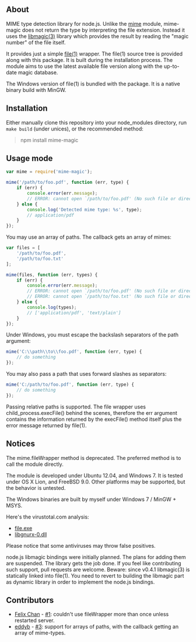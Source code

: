 ## About

MIME type detection library for node.js. Unlike the [mime](https://github.com/broofa/node-mime) module, mime-magic does not return the type by interpreting the file extension. Instead it uses the [libmagic(3)](http://linux.die.net/man/3/libmagic) library which provides the result by reading the "magic number" of the file itself.

It provides just a simple [file(1)](http://linux.die.net/man/1/file) wrapper. The file(1) source tree is provided along with this package. It is built during the installation process. The module aims to use the latest available file version along with the up-to-date magic database.

The Windows version of file(1) is bundled with the package. It is a native binary build with MinGW.

## Installation

Either manually clone this repository into your node_modules directory, run `make build` (under unices), or the recommended method:

> npm install mime-magic

## Usage mode

```javascript
var mime = require('mime-magic');

mime('/path/to/foo.pdf', function (err, type) {
	if (err) {
		console.error(err.message);
		// ERROR: cannot open `/path/to/foo.pdf' (No such file or directory)
	} else {
		console.log('Detected mime type: %s', type);
		// application/pdf
	}
});
```

You may use an array of paths. The callback gets an array of mimes:

```javascript
var files = [
	'/path/to/foo.pdf',
	'/path/to/foo.txt'
];

mime(files, function (err, types) {
	if (err) {
		console.error(err.message);
		// ERROR: cannot open `/path/to/foo.pdf' (No such file or directory)
		// ERROR: cannot open `/path/to/foo.txt' (No such file or directory)
	} else {
		console.log(types);
		// ['application/pdf', 'text/plain']
	}
});
```

Under Windows, you must escape the backslash separators of the path argument:

```javascript
mime('C:\\path\\to\\foo.pdf', function (err, type) {
	// do something
});
```

You may also pass a path that uses forward slashes as separators:

```javascript
mime('C:/path/to/foo.pdf', function (err, type) {
	// do something
});
```

Passing relative paths is supported. The file wrapper uses child_process.execFile() behind the scenes, therefore the err argument contains the information returned by the execFile() method itself plus the error message returned by file(1).

## Notices

The mime.fileWrapper method is deprecated. The preferred method is to call the module directly.

The module is developed under Ubuntu 12.04, and Windows 7. It is tested under OS X Lion, and FreeBSD 9.0. Other platforms may be supported, but the behavior is untested.

The Windows binaries are built by myself under Windows 7 / MinGW + MSYS.

Here's the virustotal.com analysis:

 * [file.exe](https://www.virustotal.com/file/7141c8c0f7a8dbc7c9f2108c72565ad69cf248b88a3d274a41e7242a8cf7b1d4/analysis/1352984623/)
 * [libgnurx-0.dll](https://www.virustotal.com/file/ff6104a6c02ccebde66fb988924412cbdf9fd8b5e5a1a0699833b3892048d688/analysis/1352984639/)

Please notice that some antiviruses may throw false positives.

node.js libmagic bindings were initially planned. The plans for adding them are suspended. The library gets the job done. If you feel like contributing such support, pull requests are welcome. Beware: since v0.4.1 libmagic(3) is statically linked into file(1). You need to revert to building the libmagic part as dynamic library in order to implement the node.js bindings.

## Contributors

 * [Felix Chan](https://github.com/felixchan) - [#1](https://github.com/SaltwaterC/mime-magic/pull/1): couldn't use fileWrapper more than once unless restarted server.
 * [eddyb](https://github.com/eddyb) - [#3](https://github.com/SaltwaterC/mime-magic/pull/3): support for arrays of paths, with the callback getting an array of mime-types.

